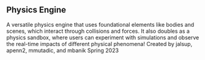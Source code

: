## Physics Engine

A versatile physics engine that uses foundational elements like bodies and scenes, which interact through collisions and forces. It also doubles as a physics sandbox, where users can experiment with simulations and observe the real-time impacts of different physical phenomena!
Created by jalsup, apenn2, mmutadic, and mbanik
Spring 2023
